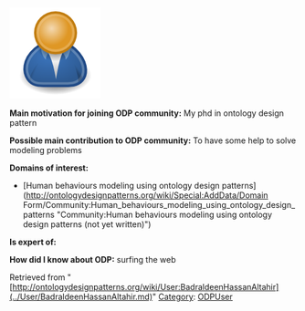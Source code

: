 [![Image:ODPUser.png](../images/a/a6/ODPUser.png)](../Image/ODPUser.png.md "Image:ODPUser.png")




  





__Main motivation for joining ODP community:__ My phd in ontology design pattern


__Possible main contribution to ODP community:__ To have some help to solve modeling problems


__Domains of interest:__



* [Human behaviours modeling using ontology design patterns](http://ontologydesignpatterns.org/wiki/Special:AddData/Domain Form/Community:Human_behaviours_modeling_using_ontology_design_patterns "Community:Human behaviours modeling using ontology design patterns (not yet written)")


__Is expert of:__


  

__How did I know about ODP:__ surfing the web






Retrieved from "[http://ontologydesignpatterns.org/wiki/User:BadraldeenHassanAltahir](../User/BadraldeenHassanAltahir.md)"
 [Category](http://ontologydesignpatterns.org/wiki/Special:Categories "Special:Categories"): [ODPUser](../Category/ODPUser.md "Category:ODPUser")